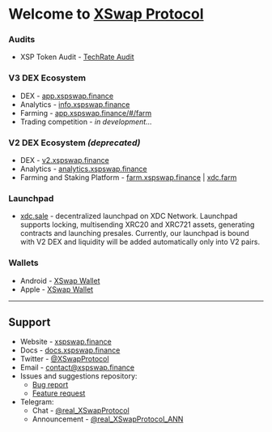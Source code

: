 # Welcome to [XSwap Protocol](https://xspswap.finance)

### Audits
- XSP Token Audit - [TechRate Audit](https://github.com/TechRate/Smart-Contract-Audits/blob/main/October/XSP%20Token.pdf)

### V3 DEX Ecosystem
- DEX - [app.xspswap.finance](https://app.xspswap.finance/)
- Analytics - [info.xspswap.finance](https://info.xspswap.finance/)
- Farming - [app.xspswap.finance/#/farm](https://app.xspswap.finance/#/farm/)
- Trading competition - *in development...*

### V2 DEX Ecosystem *(deprecated)*
- DEX - [v2.xspswap.finance](https://v2.xspswap.finance/)
- Analytics - [analytics.xspswap.finance](https://analytics.xspswap.finance/)
- Farming and Staking Platform - [farm.xspswap.finance](https://farm.xspswap.finance/) | [xdc.farm](https://xdc.farm/)

### Launchpad
- [xdc.sale](https://xdc.sale/) - decentralized launchpad on XDC Network. Launchpad supports locking, multisending XRC20 and XRC721 assets, generating contracts and launching presales. Currently, our launchpad is bound with V2 DEX and liquidity will be added automatically only into V2 pairs.

### Wallets
- Android - [XSwap Wallet](https://play.google.com/store/apps/details?id=com.finance.xspswap)
- Apple - [XSwap Wallet](https://apps.apple.com/us/app/xswap-wallet/id1665489721)

___

## Support
- Website - [xspswap.finance](https://xspswap.finance/)
- Docs - [docs.xspswap.finance](https://docs.xspswap.finance/xswap-protocol/)
- Twitter - [@XSwapProtocol](https://twitter.com/XSwapProtocol)
- Email - [contact@xspswap.finance](mailto:contact@xspswap.finance)
- Issues and suggestions repository:
  - [Bug report](https://github.com/x-swap-protocol/issues/issues/new?assignees=&labels=&projects=&template=bug_report.md&title=)
  - [Feature request](https://github.com/x-swap-protocol/issues/issues/new?assignees=&labels=&projects=&template=feature_request.md&title=)
- Telegram:
    - Chat - [@real_XSwapProtocol](https://t.me/real_XSwapProtocol)
    - Announcement - [@real_XSwapProtocol_ANN](https://t.me/real_XSwapProtocol_ANN)
    